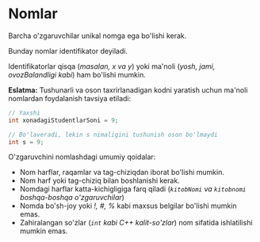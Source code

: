 # Nomlar

Barcha o'zgaruvchilar unikal nomga ega bo'lishi kerak.

Bunday nomlar identifikator deyiladi.

Identifikatorlar qisqa (_masalan, x va y_) yoki ma'noli (_yosh, jami, ovozBalandligi kabi_) ham bo'lishi mumkin.

**Eslatma:** Tushunarli va oson taxrirlanadigan kodni yaratish uchun ma'noli nomlardan foydalanish tavsiya etiladi:

```cpp
// Yaxshi
int xonadagiStudentlarSoni = 9;

// Bo'laveradi, lekin s nimaligini tushunish oson bo'lmaydi
int s = 9;
```

O'zgaruvchini nomlashdagi umumiy qoidalar:

- Nom harflar, raqamlar va tag-chiziqdan iborat bo'lishi mumkin.
- Nom harf yoki tag-chiziq bilan boshlanishi kerak.
- Nomdagi harflar katta-kichigligiga farq qiladi (_`kitobNomi` va `kitobnomi` boshqa-boshqa o'zgaruvchilar_)
- Nomda bo'sh-joy yoki _!, #, %_ kabi maxsus belgilar bo'lishi mumkin emas.
- Zahiralangan so'zlar (_`int` kabi C++ kalit-so'zlar_) nom sifatida ishlatilishi mumkin emas.
